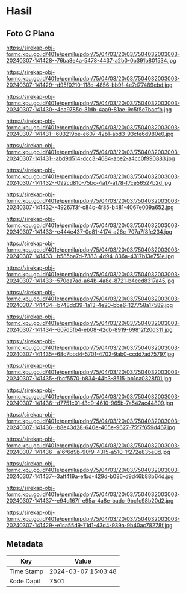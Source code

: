 # Hasil

## Foto C Plano

https://sirekap-obj-formc.kpu.go.id/401e/pemilu/pdpr/75/04/03/20/03/7504032003003-20240307-141428--76ba8e4a-5478-4437-a2b0-0b391b801534.jpg

https://sirekap-obj-formc.kpu.go.id/401e/pemilu/pdpr/75/04/03/20/03/7504032003003-20240307-141429--d95f0210-118d-4856-bb9f-4e7d77489ebd.jpg

https://sirekap-obj-formc.kpu.go.id/401e/pemilu/pdpr/75/04/03/20/03/7504032003003-20240307-141430--4ea9785c-31db-4aa9-81ae-9c5f5e7bacfb.jpg

https://sirekap-obj-formc.kpu.go.id/401e/pemilu/pdpr/75/04/03/20/03/7504032003003-20240307-141431--603219be-e607-42b1-abd3-93cfe6d980e0.jpg

https://sirekap-obj-formc.kpu.go.id/401e/pemilu/pdpr/75/04/03/20/03/7504032003003-20240307-141431--abd9d514-dcc3-4684-abe2-a4cc0f990883.jpg

https://sirekap-obj-formc.kpu.go.id/401e/pemilu/pdpr/75/04/03/20/03/7504032003003-20240307-141432--092cd810-75bc-4a17-a178-f7ce56527b2d.jpg

https://sirekap-obj-formc.kpu.go.id/401e/pemilu/pdpr/75/04/03/20/03/7504032003003-20240307-141432--49267f3f-c84c-4f85-b481-4067e009a652.jpg

https://sirekap-obj-formc.kpu.go.id/401e/pemilu/pdpr/75/04/03/20/03/7504032003003-20240307-141433--e444e437-0e81-4174-a26c-707a7f8fe234.jpg

https://sirekap-obj-formc.kpu.go.id/401e/pemilu/pdpr/75/04/03/20/03/7504032003003-20240307-141433--b585be7d-7383-4d94-836a-4317b13e751e.jpg

https://sirekap-obj-formc.kpu.go.id/401e/pemilu/pdpr/75/04/03/20/03/7504032003003-20240307-141433--570da7ad-a64b-4a8e-8721-b4eed8317a45.jpg

https://sirekap-obj-formc.kpu.go.id/401e/pemilu/pdpr/75/04/03/20/03/7504032003003-20240307-141434--b748dd39-1a13-4e20-bbe6-127758a17589.jpg

https://sirekap-obj-formc.kpu.go.id/401e/pemilu/pdpr/75/04/03/20/03/7504032003003-20240307-141434--607d5fb4-eb08-42db-8919-69812f20d311.jpg

https://sirekap-obj-formc.kpu.go.id/401e/pemilu/pdpr/75/04/03/20/03/7504032003003-20240307-141435--68c7bbd4-5701-4702-9ab0-ccdd7ad75797.jpg

https://sirekap-obj-formc.kpu.go.id/401e/pemilu/pdpr/75/04/03/20/03/7504032003003-20240307-141435--fbcf5570-b834-44b3-8515-bb1ca0328f01.jpg

https://sirekap-obj-formc.kpu.go.id/401e/pemilu/pdpr/75/04/03/20/03/7504032003003-20240307-141436--d7751c01-f3c9-4610-965b-7a542ac44809.jpg

https://sirekap-obj-formc.kpu.go.id/401e/pemilu/pdpr/75/04/03/20/03/7504032003003-20240307-141436--b8e43d28-640e-405e-9627-75f7f659d467.jpg

https://sirekap-obj-formc.kpu.go.id/401e/pemilu/pdpr/75/04/03/20/03/7504032003003-20240307-141436--a16f6d9b-90f9-4315-a510-1f272e835e0d.jpg

https://sirekap-obj-formc.kpu.go.id/401e/pemilu/pdpr/75/04/03/20/03/7504032003003-20240307-141437--3aff419a-efbd-429d-b086-d9d46b88b64d.jpg

https://sirekap-obj-formc.kpu.go.id/401e/pemilu/pdpr/75/04/03/20/03/7504032003003-20240307-141437--e94d167f-e95a-4a8e-badc-9bc1c98b20d2.jpg

https://sirekap-obj-formc.kpu.go.id/401e/pemilu/pdpr/75/04/03/20/03/7504032003003-20240307-141429--e1ca55d9-71d1-43d4-939a-9b40ac78278f.jpg


## Metadata

| Key        | Value               |
| ---------- | ------------------- |
| Time Stamp | 2024-03-07 15:03:48 |
| Kode Dapil | 7501                |



